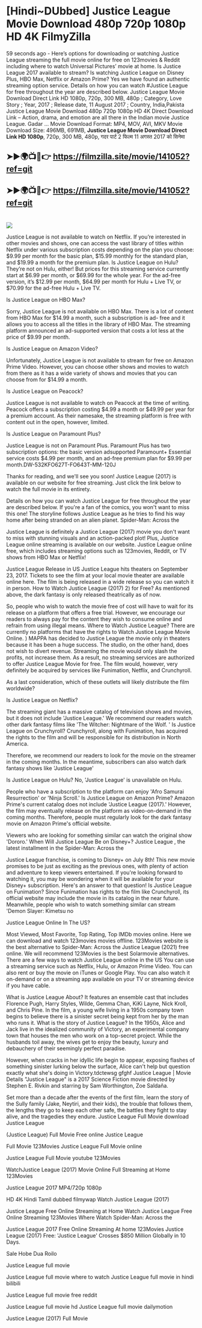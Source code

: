 # [Hindi~DUbbed] Justice League Movie Download 480p 720p 1080p HD 4K FilmyZilla


59 seconds ago - Here’s options for downloading or watching Justice League streaming the full movie online for free on 123movies & Reddit including where to watch Universal Pictures’ movie at home. Is Justice League 2017 available to stream? Is watching Justice League on Disney Plus, HBO Max, Netflix or Amazon Prime? Yes we have found an authentic streaming option service. Details on how you can watch #Justice League for free throughout the year are described below. Justice League Movie Download Direct Link HD 1080p, 720p, 300 MB, 480p ; Category, Love Story ; Year, 2017 ; Release date, 11 August 2017 ; Country, India,Pakista Justice League Movie Download 480p 720p 1080p HD 4K Direct Download Link – Action, drama, and emotion are all there in the Indian movie Justice League. Gadar ...
Movie Download Format: MP4, MOV, AVI, MKV
Movie Download Size: 496MB, 691MB, **Justice League Movie Download Direct Link HD 1080p**, 720p, 300 MB, 480p, गदर पार्ट 2 फिल्म 11 अगस्त 2017 को सिनेमा

## ➤►🌍📺📱👉   https://filmzilla.site/movie/141052?ref=git

## ➤►🌍📺📱👉   https://filmzilla.site/movie/141052?ref=git

#

<img src="https://image.tmdb.org/t/p/w780//2nyaeISu2xIxIgZYNpX4UayY8PN.jpg" />

Justice League is not available to watch on Netflix. If you’re interested in other movies and shows, one can access the vast library of titles within Netflix under various subscription costs depending on the plan you choose: $9.99 per month for the basic plan, $15.99 monthly for the standard plan, and $19.99 a month for the premium plan. Is Justice League on Hulu? They’re not on Hulu, either! But prices for this streaming service currently start at $6.99 per month, or $69.99 for the whole year. For the ad-free version, it’s $12.99 per month, $64.99 per month for Hulu + Live TV, or $70.99 for the ad-free Hulu + Live TV.

Is Justice League on HBO Max?

Sorry, Justice League is not available on HBO Max. There is a lot of content from HBO Max for $14.99 a month, such a subscription is ad- free and it allows you to access all the titles in the library of HBO Max. The streaming platform announced an ad-supported version that costs a lot less at the price of $9.99 per month.

Is Justice League on Amazon Video?

Unfortunately, Justice League is not available to stream for free on Amazon Prime Video. However, you can choose other shows and movies to watch from there as it has a wide variety of shows and movies that you can choose from for $14.99 a month.

Is Justice League on Peacock?

Justice League is not available to watch on Peacock at the time of writing. Peacock offers a subscription costing $4.99 a month or $49.99 per year for a premium account. As their namesake, the streaming platform is free with content out in the open, however, limited.

Is Justice League on Paramount Plus?

Justice League is not on Paramount Plus. Paramount Plus has two subscription options: the basic version adsupported Paramount+ Essential service costs $4.99 per month, and an ad-free premium plan for $9.99 per month.DW-532KFO627T-FO643T-MM-120J

Thanks for reading, and we'll see you soon! Justice League (2017) is available on our website for free streaming. Just click the link below to watch the full movie in its entirety.

Details on how you can watch Justice League for free throughout the year are described below. If you're a fan of the comics, you won't want to miss this one! The storyline follows Justice League as he tries to find his way home after being stranded on an alien planet. Spider-Man: Across the

Justice League is definitely a Justice League (2017) movie you don't want to miss with stunning visuals and an action-packed plot! Plus, Justice League online streaming is available on our website. Justice League online free, which includes streaming options such as 123movies, Reddit, or TV shows from HBO Max or Netflix!

Justice League Release in US Justice League hits theaters on September 23, 2017. Tickets to see the film at your local movie theater are available online here. The film is being released in a wide release so you can watch it in person. How to Watch Justice League (2017) 2) for Free? As mentioned above, the dark fantasy is only released theatrically as of now.

So, people who wish to watch the movie free of cost will have to wait for its release on a platform that offers a free trial. However, we encourage our readers to always pay for the content they wish to consume online and refrain from using illegal means. Where to Watch Justice League? There are currently no platforms that have the rights to Watch Justice League Movie Online. ) MAPPA has decided to Justice League the movie only in theaters because it has been a huge success. The studio, on the other hand, does not wish to divert revenue. Streaming the movie would only slash the profits, not increase them. As a result, no streaming services are authorized to offer Justice League Movie for free. The film would, however, very definitely be acquired by services like Funimation, Netflix, and Crunchyroll.

As a last consideration, which of these outlets will likely distribute the film worldwide?

Is Justice League on Netflix?

The streaming giant has a massive catalog of television shows and movies, but it does not include 'Justice League.' We recommend our readers watch other dark fantasy films like 'The Witcher: Nightmare of the Wolf. ' Is Justice League on Crunchyroll? Crunchyroll, along with Funimation, has acquired the rights to the film and will be responsible for its distribution in North America.

Therefore, we recommend our readers to look for the movie on the streamer in the coming months. In the meantime, subscribers can also watch dark fantasy shows like 'Justice League'

Is Justice League on Hulu? No, 'Justice League' is unavailable on Hulu.

People who have a subscription to the platform can enjoy 'Afro Samurai Resurrection' or 'Ninja Scroll.' Is Justice League on Amazon Prime? Amazon Prime's current catalog does not include 'Justice League (2017).' However, the film may eventually release on the platform as video-on-demand in the coming months. Therefore, people must regularly look for the dark fantasy movie on Amazon Prime's official website.

Viewers who are looking for something similar can watch the original show 'Dororo.' When Will Justice League Be on Disney+? Justice League , the latest installment in the Spider-Man: Across the

Justice League franchise, is coming to Disney+ on July 8th! This new movie promises to be just as exciting as the previous ones, with plenty of action and adventure to keep viewers entertained. If you're looking forward to watching it, you may be wondering when it will be available for your Disney+ subscription. Here's an answer to that question! Is Justice League on Funimation? Since Funimation has rights to the film like Crunchyroll, its official website may include the movie in its catalog in the near future. Meanwhile, people who wish to watch something similar can stream 'Demon Slayer: Kimetsu no

Justice League Online In The US?

Most Viewed, Most Favorite, Top Rating, Top IMDb movies online. Here we can download and watch 123movies movies offline. 123Movies website is the best alternative to Spider-Man: Across the Justice League (2021) free online. We will recommend 123Movies is the best Solarmovie alternatives. There are a few ways to watch Justice League online in the US You can use a streaming service such as Netflix, Hulu, or Amazon Prime Video. You can also rent or buy the movie on iTunes or Google Play. You can also watch it on-demand or on a streaming app available on your TV or streaming device if you have cable.

What is Justice League About? It features an ensemble cast that includes Florence Pugh, Harry Styles, Wilde, Gemma Chan, KiKi Layne, Nick Kroll, and Chris Pine. In the film, a young wife living in a 1950s company town begins to believe there is a sinister secret being kept from her by the man who runs it. What is the story of Justice League? In the 1950s, Alice and Jack live in the idealized community of Victory, an experimental company town that houses the men who work on a top-secret project. While the husbands toil away, the wives get to enjoy the beauty, luxury and debauchery of their seemingly perfect paradise.

However, when cracks in her idyllic life begin to appear, exposing flashes of something sinister lurking below the surface, Alice can't help but question exactly what she's doing in Victory.tdctewsg gfghf Justice League | Movie Details "Justice League" is a 2017 Science Fiction movie directed by Stephen E. Rivkin and starring by Sam Worthington, Zoe Saldaña.

Set more than a decade after the events of the first film, learn the story of the Sully family (Jake, Neytiri, and their kids), the trouble that follows them, the lengths they go to keep each other safe, the battles they fight to stay alive, and the tragedies they endure. Justice League Full Movie download Justice League

(Justice League) Full Movie Free online Justice League

Full Movie 123Movies Justice League Full Movie online

Justice League Full Movie youtube 123Movies

WatchJustice League (2017) Movie Online Full Streaming at Home 123Movies

Justice League 2017 MP4/720p 1080p

HD 4K Hindi Tamil dubbed filmywap Watch Justice League (2017)

Justice League Free Online Streaming at Home Watch Justice League Free Online Streaming 123Movies Where Watch Spider-Man: Across the

Justice League 2017 Free Online Streaming At home 123Movies Justice League (2017) Free: 'Justice League' Crosses $850 Million Globally in 10 Days.

Sale Hobe Dua Roilo

Justice League full movie

Justice League full movie where to watch Justice League full movie in hindi bilibili

Justice League full movie free reddit

Justice League full movie hd Justice League full movie dailymotion

Justice League (2017) Full Movie